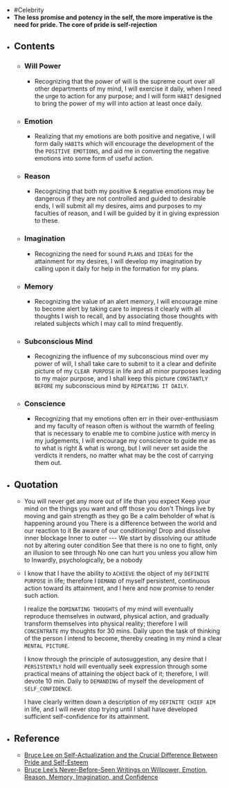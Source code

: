 - #Celebrity
- **The less promise and potency in the self, the more imperative is the need for pride. The core of pride is self-rejection**
- ## Contents
	- ### Will Power
		- Recognizing that the power of will is the supreme court over all other departments of my mind, I will exercise it daily, when I need the urge to action for any purpose; and I will form `HABIT` designed to bring the power of my will into action at least once daily.
	- ### Emotion
		- Realizing that my emotions are both positive and negative, I will form daily `HABIT`s which will encourage the development of the the `POSITIVE EMOTIONS`, and aid me in converting the negative emotions into some form of useful action.
	- ### Reason
		- Recognizing that both my positive & negative emotions may be dangerous if they are not controlled and guided to desirable ends, I will submit all my desires, aims and purposes to my faculties of reason, and I will be guided by it in giving expression to these.
	- ### Imagination
		- Recognizing the need for sound `PLANS` and `IDEAS` for the attainment for my desires, I will develop my imagination by calling upon it daily for help in the formation for my plans.
	- ### Memory
		- Recognizing the value of an alert memory, I will encourage mine to become alert by taking care to impress it clearly with all thoughts I wish to recall, and by associating those thoughts with related subjects which I may call to mind frequently.
	- ### Subconscious Mind
		- Recognizing the influence of my subconscious mind over my power of will, I shall take care to submit to it a clear and definite picture of my `CLEAR PURPOSE` in life and all minor purposes leading to my major purpose, and I shall keep this picture `CONSTANTLY BEFORE` my subconscious mind by `REPEATING IT DAILY`.
	- ### Conscience
		- Recognizing that my emotions often err in their over-enthusiasm and my faculty of reason often is without the warmth of feeling that is necessary to enable me to combine justice with mercy in my judgements, I will encourage my conscience to guide me as to what is right & what is wrong, but I will never set aside the verdicts it renders, no matter what may be the cost of carrying them out.
- ## Quotation
	- You will never get any more out of life than you expect
	  Keep your mind on the things you want and off those you don't
	  Things live by moving and gain strength as they go
	  Be a calm beholder of what is happening around you
	  There is a difference between the world and our reaction to it
	  Be aware of our conditioning! Drop and dissolve inner blockage
	  Inner to outer --- We start by dissolving our attitude not by altering outer condition
	  See that there is no one to fight, only an illusion to see through
	  No one can hurt you unless you allow him to
	  Inwardly, psychologically, be a nobody
	- I know that I have the ability to `ACHIEVE` the object of my `DEFINITE PURPOSE` in life; therefore I `DEMAND` of myself persistent, continuous action toward its attainment, and I here and now promise to render such action.
	  
	  I realize the `DOMINATING THOUGHTS` of my mind will eventually reproduce themselves in outward, physical action, and gradually transform themselves into physical reality; therefore I will `CONCENTRATE` my thoughts for 30 mins. Daily upon the task of thinking of the person I intend to become, thereby creating in my mind a clear `MENTAL PICTURE`.
	  
	  I know through the principle of autosuggestion, any desire that I `PERSISTENTLY` hold will eventually seek expression through some practical means of attaining the object back of it; therefore, I will devote 10 min. Daily to `DEMANDING` of myself the development of `SELF_CONFIDENCE`.
	  
	  I have clearly written down a description of my `DEFINITE CHIEF AIM` in life, and I will never stop trying until I shall have developed sufficient self-confidence for its attainment.
- ## Reference
	- [Bruce Lee on Self-Actualization and the Crucial Difference Between Pride and Self-Esteem](https://www.themarginalian.org/2015/12/18/bruce-lee-artist-of-life-self-esteem/)
	- [Bruce Lee’s Never-Before-Seen Writings on Willpower, Emotion, Reason, Memory, Imagination, and Confidence](https://www.themarginalian.org/2016/08/01/bruce-lee-notebook/)